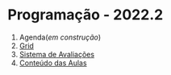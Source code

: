 # Programação - 2022.2

1. Agenda(*em construção*)
2. [Grid](prog_aulas/Grid_programacao.md)
3. [Sistema de Avaliações](/./avaliacoes.md)
4. [Conteúdo das Aulas](prog_aulas.md)

